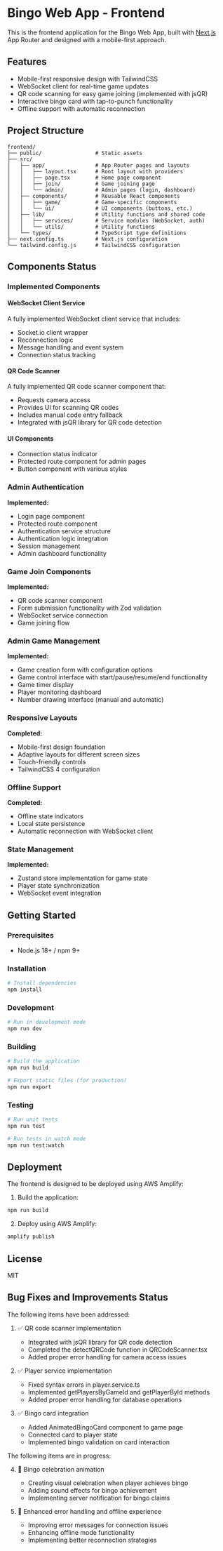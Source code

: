 # Bingo Web App - Frontend

This is the frontend application for the Bingo Web App, built with [Next.js](https://nextjs.org) App Router and designed with a mobile-first approach.

## Features

- Mobile-first responsive design with TailwindCSS
- WebSocket client for real-time game updates
- QR code scanning for easy game joining (implemented with jsQR)
- Interactive bingo card with tap-to-punch functionality
- Offline support with automatic reconnection

## Project Structure

```
frontend/
├── public/                 # Static assets
├── src/
│   ├── app/                # App Router pages and layouts
│   │   ├── layout.tsx      # Root layout with providers
│   │   ├── page.tsx        # Home page component
│   │   ├── join/           # Game joining page
│   │   └── admin/          # Admin pages (login, dashboard)
│   ├── components/         # Reusable React components
│   │   ├── game/           # Game-specific components
│   │   └── ui/             # UI components (buttons, etc.)
│   ├── lib/                # Utility functions and shared code
│   │   ├── services/       # Service modules (WebSocket, auth)
│   │   └── utils/          # Utility functions
│   └── types/              # TypeScript type definitions
├── next.config.ts          # Next.js configuration
└── tailwind.config.js      # TailwindCSS configuration
```

## Components Status

### Implemented Components

#### WebSocket Client Service

A fully implemented WebSocket client service that includes:
- Socket.io client wrapper
- Reconnection logic
- Message handling and event system
- Connection status tracking

#### QR Code Scanner

A fully implemented QR code scanner component that:
- Requests camera access
- Provides UI for scanning QR codes
- Includes manual code entry fallback
- Integrated with jsQR library for QR code detection

#### UI Components

- Connection status indicator
- Protected route component for admin pages
- Button component with various styles

### Admin Authentication

**Implemented:**
- Login page component
- Protected route component
- Authentication service structure
- Authentication logic integration
- Session management
- Admin dashboard functionality

### Game Join Components

**Implemented:**
- QR code scanner component
- Form submission functionality with Zod validation
- WebSocket service connection
- Game joining flow

### Admin Game Management

**Implemented:**
- Game creation form with configuration options
- Game control interface with start/pause/resume/end functionality
- Game timer display
- Player monitoring dashboard
- Number drawing interface (manual and automatic)

### Responsive Layouts

**Completed:**
- Mobile-first design foundation
- Adaptive layouts for different screen sizes
- Touch-friendly controls
- TailwindCSS 4 configuration

### Offline Support

**Completed:**
- Offline state indicators
- Local state persistence
- Automatic reconnection with WebSocket client

### State Management

**Implemented:**
- Zustand store implementation for game state
- Player state synchronization
- WebSocket event integration

## Getting Started

### Prerequisites

- Node.js 18+ / npm 9+

### Installation

```bash
# Install dependencies
npm install
```

### Development

```bash
# Run in development mode
npm run dev
```

### Building

```bash
# Build the application
npm run build

# Export static files (for production)
npm run export
```

### Testing

```bash
# Run unit tests
npm run test

# Run tests in watch mode
npm run test:watch
```

## Deployment

The frontend is designed to be deployed using AWS Amplify:

1. Build the application:
```bash
npm run build
```

2. Deploy using AWS Amplify:
```bash
amplify publish
```

## License

MIT
## Bug Fixes and Improvements Status

The following items have been addressed:

1. ✅ QR code scanner implementation
   - Integrated with jsQR library for QR code detection
   - Completed the detectQRCode function in QRCodeScanner.tsx
   - Added proper error handling for camera access issues

2. ✅ Player service implementation
   - Fixed syntax errors in player.service.ts
   - Implemented getPlayersByGameId and getPlayerById methods
   - Added proper error handling for database operations

3. ✅ Bingo card integration
   - Added AnimatedBingoCard component to game page
   - Connected card to player state
   - Implemented bingo validation on card interaction

The following items are in progress:

4. 🔄 Bingo celebration animation
   - Creating visual celebration when player achieves bingo
   - Adding sound effects for bingo achievement
   - Implementing server notification for bingo claims

5. 🔄 Enhanced error handling and offline experience
   - Improving error messages for connection issues
   - Enhancing offline mode functionality
   - Implementing better reconnection strategies